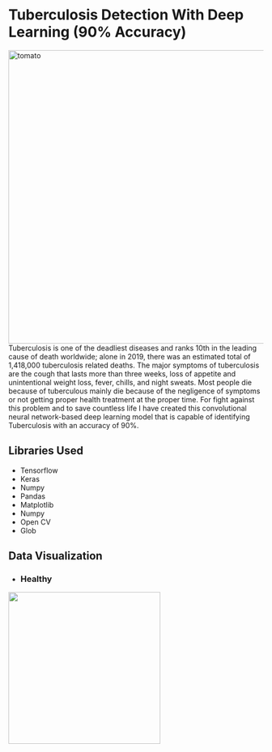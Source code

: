 # Tuberculosis Detection With Deep Learning (90% Accuracy)
<img src="https://cdn.the-scientist.com/assets/articleNo/66278/aImg/33044/tb.jpg" alt="tomato" width="900" height="580">
Tuberculosis is one of the deadliest diseases and ranks 10th in the leading cause of death worldwide; alone in 2019, there was an estimated total of 1,418,000 tuberculosis related deaths. The major symptoms of tuberculosis are the cough that lasts more than three weeks, loss of appetite and unintentional weight loss, fever, chills, and night sweats. Most people die because of tuberculous mainly die because of the negligence of symptoms or not getting proper health treatment at the proper time. For fight against this problem and to save countless life I have created this convolutional neural network-based deep learning model that is capable of identifying Tuberculosis with an accuracy of 90%. 
<h2>Libraries Used</h2>
<ul>
  <li>Tensorflow</li>
  <li>Keras</li>
  <li>Numpy</li>
  <li>Pandas </li>
  <li>Matplotlib</li>
  <li>Numpy</li>
  <li>Open CV</li>
  <li>Glob</li>
</ul> 
<h2>Data Visualization</h2>
<ul>
  <li><h3>Healthy</h3></li>
</ul>  
<img src="https://github.com/NavinBondade/Tuberculosis_Detection_with_90_percent_accuracy/blob/main/Tuberculosis%20Detection%20with%2090%25%20accuracy/Graps%20and%20Images/normal.png" width="300" height="300">

